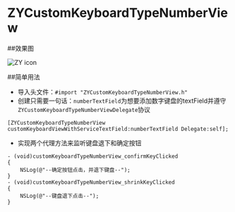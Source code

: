 # ZYCustomKeyboardTypeNumberView
##效果图

![ZY icon](http://i2.tietuku.com/422acb0efd8cbfab.jpg)

##简单用法

*   导入头文件：`#import "ZYCustomKeyboardTypeNumberView.h"`
*   创建只需要一句话：`numberTextField`为想要添加数字键盘的textField并遵守`ZYCustomKeyboardTypeNumberViewDelegate`协议
   
```
[ZYCustomKeyboardTypeNumberView customKeyboardViewWithServiceTextField:numberTextField Delegate:self];
```
*   实现两个代理方法来监听键盘退下和确定按钮 
```
- (void)customKeyboardTypeNumberView_confirmKeyClicked
{
    NSLog(@"--确定按钮点击，并退下键盘--");
}
- (void)customKeyboardTypeNumberView_shrinkKeyClicked
{
    NSLog(@"--键盘退下点击--");
}
```
